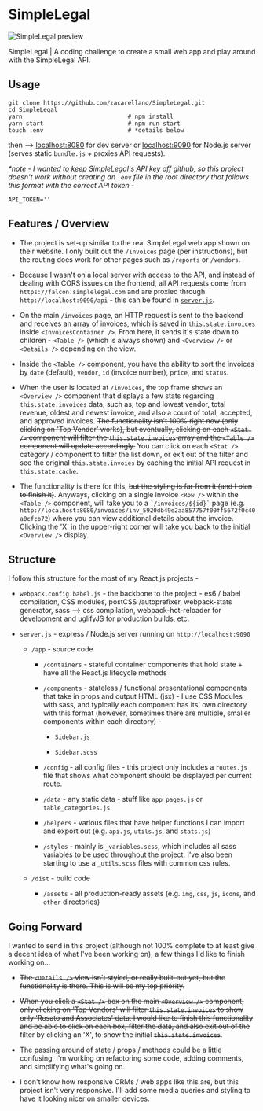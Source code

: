 # SimpleLegal

![SimpleLegal preview](https://zac.codes/assets/img/projects/SimpleLegal_preview-xlarge.jpg)

SimpleLegal | A coding challenge to create a small web app and play around with the SimpleLegal API.


## Usage
```
git clone https://github.com/zacarellano/SimpleLegal.git
cd SimpleLegal
yarn                              # npm install
yarn start                        # npm run start
touch .env                        # *details below
```
then --> [localhost:8080](http://localhost:8080) for dev server or [localhost:9090](http://localhost:9090) for Node.js server (serves static `bundle.js` + proxies API requests).

*\*note - I wanted to keep SimpleLegal's API key off github, so this project doesn't work without creating an `.env` file in the root directory that follows this format with the correct API token -*
```
API_TOKEN=''
```

## Features / Overview

- The project is set-up similar to the real SimpleLegal web app shown on their website. I only built out the `/invoices` page (per instructions), but the routing does work for other pages such as `/reports` or `/vendors`.

- Because I wasn't on a local server with access to the API, and instead of dealing with CORS issues on the frontend, all API requests come from `https://falcon.simplelegal.com` and are proxied through `http://localhost:9090/api` - this can be found in [`server.js`](./server.js).

- On the main `/invoices` page, an HTTP request is sent to the backend and receives an array of invoices, which is saved in `this.state.invoices` inside `<InvoicesContainer />`. From here, it sends it's state down to children - `<Table />` (which is always shown) and `<Overview />` or `<Details />` depending on the view.

- Inside the `<Table />` component, you have the ability to sort the invoices by `date` (default), `vendor`, `id` (invoice number), `price`, and `status`.

- When the user is located at `/invoices`, the top frame shows an `<Overview />` component that displays a few stats regarding `this.state.invoices` data, such as; top and lowest vendor, total revenue, oldest and newest invoice, and also a count of total, accepted, and approved invoices. ~~The functionality isn't 100% right now (only clicking on 'Top Vendor' works), but eventually, clicking on each `<Stat />` component will filter the `this.state.invoices` array and the `<Table />` component will update accordingly.~~ You can click on each `<Stat />` category / component to filter the list down, or exit out of the filter and see the original `this.state.invoies` by caching the initial API request in `this.state.cache`.

- The functionality is there for this, ~~but the styling is far from it (and I plan to finish it)~~. Anyways, clicking on a single invoice `<Row />` within the `<Table />` component, will take you to a <code>\`/invoices/${id}\`</code> page (e.g. `http://localhost:8080/invoices/inv_5920db49e2aa857757f00ff5672f0c40a0cfcb72`) where you can view additional details about the invoice. Clicking the 'X' in the upper-right corner will take you back to the initial `<Overview />` display.

## Structure
I follow this structure for the most of my React.js projects -

- `webpack.config.babel.js` - the backbone to the project - es6 / babel compilation, CSS modules, postCSS /autoprefixer, webpack-stats generator, sass --> css compilation, webpack-hot-reloader for development and uglifyJS for production builds, etc.

- `server.js` - express / Node.js server running on `http://localhost:9090`

  - `/app` - source code

    - `/containers` - stateful container components that hold state + have all the React.js lifecycle methods

    - `/components` - stateless / functional presentational components that take in props and output HTML (jsx) - I use CSS Modules with sass, and typically each component has its' own directory with this format (however, sometimes there are multiple, smaller components within each directory) -

      - `Sidebar.js`

      - `Sidebar.scss`

    - `/config` - all config files - this project only includes a `routes.js` file that shows what component should be displayed per current route.

    - `/data` - any static data - stuff like `app_pages.js` or `table_categories.js`.

    - `/helpers` - various files that have helper functions I can import and export out (e.g. `api.js`, `utils.js`, and `stats.js`)

    - `/styles` - mainly is `_variables.scss`, which includes all sass variables to be used throughout the project. I've also been starting to use a `_utils.scss` files with common css rules.

  - `/dist` - build code

    - `/assets` - all production-ready assets (e.g. `img`, `css`, `js`, `icons`, and `other` directories)

## Going Forward
I wanted to send in this project (although not 100% complete to at least give a decent idea of what I've been working on), a few things I'd like to finish working on...

- ~~The `<Details />` view isn't styled, or really built-out yet, but the functionality is there. This is will be my top priority.~~

- ~~When you click a `<Stat />` box on the main `<Overview />` component, only clicking on 'Top Vendors' will filter `this.state.invoices` to show only 'Rosato and Associates' data. I would like to finish this functionality and be able to click on each box, filter the data, and also exit out of the filter by clicking an 'X', to show the initial `this.state.invoices`.~~

- The passing around of state / props / methods could be a little confusing, I'm working on refactoring some code, adding comments, and simplifying what's going on.

- I don't know how responsive CRMs / web apps like this are, but this project isn't very responsive. I'll add some media queries and styling to have it looking nicer on smaller devices.
